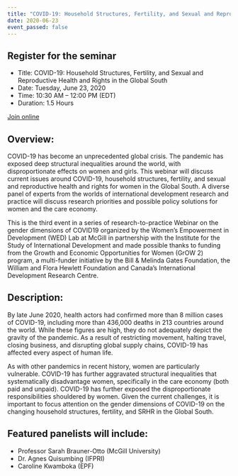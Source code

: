 ```yaml
---
title: "COVID-19: Household Structures, Fertility, and Sexual and Reproductive Health and Rights in the Global South"
date: 2020-06-23
event_passed: false
---
```


<div class="flex flex-col justify-center w-full rounded-lg shadow-xs md:shadow-md bg-white my-8 p-4 border border-solid border-gray-200 bg-white">

  <h2 class="text-gray-800 text-lg font-bold mt-1 mb-0">Register for the seminar</h2>
  <ul>
    <li>Title: COVID-19: Household Structures, Fertility, and Sexual and Reproductive Health and Rights in the Global South</li>
    <li>Date: Tuesday, June 23, 2020</li>
    <li>Time: 10:30 AM – 12:00 PM (EDT)</li>
    <li>Duration: 1.5 Hours</li>
  </ul>
  
  <div class="flex flex-row-reverse">
    <a class="text-white bg-dark-turquoise rounded-lg p-2 font-bold hover:no-underline hover:bg-light-turquoise" href="https://us02web.zoom.us/webinar/register/WN_d4qFLEyeQK26MQlFa6V05g" rel="external">Join online</a>
  </div>

</div>

## Overview:

COVID-19 has become an unprecedented global crisis. The pandemic has exposed deep structural inequalities around the world, with disproportionate effects on women and girls. This webinar will discuss current issues around COVID-19, household structures, fertility, and sexual and reproductive health and rights for women in the Global South. A diverse panel of experts from the worlds of international development research and practice will discuss research priorities and possible policy solutions for women and the care economy.

This is the third event in a series of research-to-practice Webinar on the gender dimensions of COVID19 organized by the Women’s Empowerment in Development (WED) Lab at McGill in partnership with the Institute for the Study of International Development and made possible thanks to funding from the Growth and Economic Opportunities for Women (GrOW 2) program, a multi-funder initiative by the Bill & Melinda Gates Foundation, the William and Flora Hewlett Foundation and Canada’s International Development Research Centre.

## Description:

By late June 2020, health actors had confirmed more than 8 million cases of COVID-19, including more than 436,000 deaths in 213 countries around the world. While these figures are high, they do not adequately depict the gravity of the pandemic. As a result of restricting movement, halting travel, closing business, and disrupting global supply chains, COVID-19 has affected every aspect of human life.

As with other pandemics in recent history, women are particularly vulnerable. COVID-19 has further aggravated structural inequalities that systematically disadvantage women, specifically in the care economy (both paid and unpaid). COVID-19 has further exposed the disproportionate responsibilities shouldered by women. Given the current challenges, it is important to focus attention on the gender dimensions of COVID-19 on the changing household structures, fertility, and SRHR in the Global South.

## Featured panelists will include:

* Professor Sarah Brauner-Otto (McGill University)
* Dr. Agnes Quisumbing (IFPRI)
* Caroline Kwamboka (EPF)
